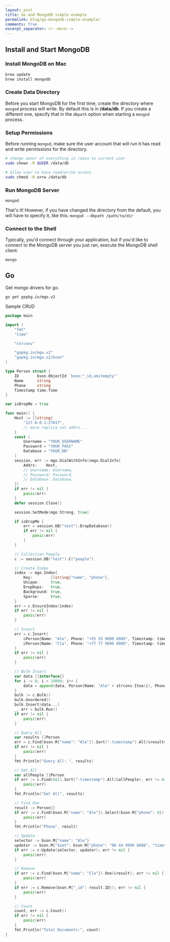 ```yaml
---
layout: post
title: Go and MongoDB simple example
permalink: blog/go-mongodb-simple-example/
comments: True
excerpt_separator: <!--more-->
---
```


## Install and Start MongoDB

### Install MongoDB on Mac 

```sh
brew update
brew install mongodb
```

### Create Data Directory

Before you start MongoDB for the first time, create the directory where 
`mongod` process will write. By default this is in **/data/db**. If you 
create a different one, specify that in the `dbpath` option when starting a 
`mongod` process.

### Setup Permissions

Before running `mongod`, make sure the user account that will run it has read 
and write permissions for the directory.

```sh
# change owner of everything in /data to current user
sudo chown -R $USER /data/db

# allow user to have read/write access
sudo chmod -R u+rw /data/db
```

### Run MongoDB Server

`mongod`

That's it! However, if you have changed the directory from the default, you will
have to specify it, like this: `mongod --dbpath /path/to/dir`

### Connect to the Shell

Typically, you'd connect through your application, but if you'd like to connect
to the MongoDB server you just ran, execute the MongoDB shell client:

`mongo`

## Go

Get mongo drivers for go.

`go get gopkg.in/mgo.v2`

Sample CRUD

```go
package main

import (
	"fmt"
	"time"

	"strconv"

	"gopkg.in/mgo.v2"
	"gopkg.in/mgo.v2/bson"
)

type Person struct {
	ID        bson.ObjectId `bson:"_id,omitempty"`
	Name      string
	Phone     string
	Timestamp time.Time
}

var isDropMe = true

func main() {
	Host := []string{
		"127.0.0.1:27017",
		// more replica set addrs...
	}
	const (
		Username = "YOUR_USERNAME"
		Password = "YOUR_PASS"
		Database = "YOUR_DB"
	)
	session, err := mgo.DialWithInfo(&mgo.DialInfo{
		Addrs:    Host,
		// Username: Username,
		// Password: Password,
		// Database: Database,
	})
	if err != nil {
		panic(err)
	}
	defer session.Close()

	session.SetMode(mgo.Strong, true)

	if isDropMe {
		err = session.DB("test").DropDatabase()
		if err != nil {
			panic(err)
		}
	}

	// Collection People
	c := session.DB("test").C("people")

	// Create Index
	index := mgo.Index{
		Key:        []string{"name", "phone"},
		Unique:     true,
		DropDups:   true,
		Background: true,
		Sparse:     true,
	}
	err = c.EnsureIndex(index)
	if err != nil {
		panic(err)
	}

	// Insert
	err = c.Insert(
		&Person{Name: "Ale", Phone: "+55 55 9090 8989", Timestamp: time.Now()},
		&Person{Name: "Cla", Phone: "+77 77 9090 8989", Timestamp: time.Now()},
	)
	if err != nil {
		panic(err)
	}

	// Bulk Insert
	var data []interface{}
	for i := 0; i < 10000; i++ {
		data = append(data, Person{Name: "Ale" + strconv.Itoa(i), Phone: "+55 55 9090 8989", Timestamp: time.Now()})
	}
	bulk := c.Bulk()
	bulk.Unordered()
	bulk.Insert(data...)
	_, err = bulk.Run()
	if err != nil {
		panic(err)
	}

	// Query All
	var results []Person
	err = c.Find(bson.M{"name": "Ale"}).Sort("-timestamp").All(&results)
	if err != nil {
		panic(err)
	}
	fmt.Println("Query All: ", results)

	// Get All
	var allPeople []Person
	if err := c.Find(nil).Sort("-timestamp").All(&allPeople); err != nil {
		panic(err)
	}
	fmt.Println("Get All", results)

	// Find One
	result := Person{}
	if err := c.Find(bson.M{"name": "Ale"}).Select(bson.M{"phone": 0}).One(&result); err != nil {
		panic(err)
	}
	fmt.Println("Phone", result)

	// Update
	selector := bson.M{"name": "Ale"}
	updator := bson.M{"$set": bson.M{"phone": "86 44 9999 8888", "timestamp": time.Now()}}
	if err := c.Update(selector, updator); err != nil {
		panic(err)
	}

	// Remove
	if err := c.Find(bson.M{"name": "Cla"}).One(&result); err != nil {
		panic(err)
	}
	if err := c.Remove(bson.M{"_id": result.ID}); err != nil {
		panic(err)
	}

	// Count
	count, err := c.Count()
	if err != nil {
		panic(err)
	}
	fmt.Println("Total Documents:", count)
}
```
